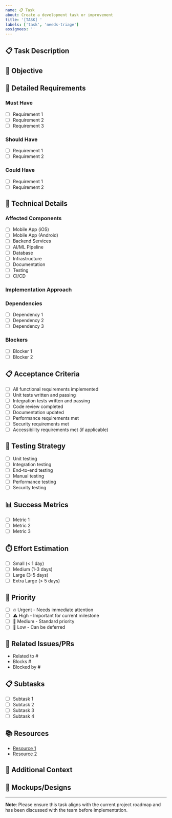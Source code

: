 ```yaml
---
name: 📋 Task
about: Create a development task or improvement
title: '[TASK] '
labels: ['task', 'needs-triage']
assignees: ''
---
```


## 📋 Task Description

<!-- A clear and concise description of the task to be completed -->

## 🎯 Objective

<!-- What is the goal of this task? -->

## 📝 Detailed Requirements

<!-- Break down the task into specific requirements -->

### Must Have

- [ ] Requirement 1
- [ ] Requirement 2
- [ ] Requirement 3

### Should Have

- [ ] Requirement 1
- [ ] Requirement 2

### Could Have

- [ ] Requirement 1
- [ ] Requirement 2

## 🔧 Technical Details

### Affected Components

<!-- Which parts of the system are affected? -->

- [ ] Mobile App (iOS)
- [ ] Mobile App (Android)
- [ ] Backend Services
- [ ] AI/ML Pipeline
- [ ] Database
- [ ] Infrastructure
- [ ] Documentation
- [ ] Testing
- [ ] CI/CD

### Implementation Approach

<!-- High-level approach to completing this task -->

### Dependencies

<!-- What needs to be completed before this task can start? -->

- [ ] Dependency 1
- [ ] Dependency 2
- [ ] Dependency 3

### Blockers

<!-- What might prevent this task from being completed? -->

- [ ] Blocker 1
- [ ] Blocker 2

## 📋 Acceptance Criteria

<!-- Define what "done" looks like -->

- [ ] All functional requirements implemented
- [ ] Unit tests written and passing
- [ ] Integration tests written and passing
- [ ] Code review completed
- [ ] Documentation updated
- [ ] Performance requirements met
- [ ] Security requirements met
- [ ] Accessibility requirements met (if applicable)

## 🧪 Testing Strategy

<!-- How will this task be tested? -->

- [ ] Unit testing
- [ ] Integration testing
- [ ] End-to-end testing
- [ ] Manual testing
- [ ] Performance testing
- [ ] Security testing

## 📊 Success Metrics

<!-- How will success be measured? -->

- [ ] Metric 1
- [ ] Metric 2
- [ ] Metric 3

## ⏱️ Effort Estimation

<!-- Rough estimate of effort required -->

- [ ] Small (< 1 day)
- [ ] Medium (1-3 days)
- [ ] Large (3-5 days)
- [ ] Extra Large (> 5 days)

## 🎯 Priority

<!-- How urgent is this task? -->

- [ ] 🔥 Urgent - Needs immediate attention
- [ ] ⚠️ High - Important for current milestone
- [ ] 📝 Medium - Standard priority
- [ ] 🔄 Low - Can be deferred

## 🔗 Related Issues/PRs

<!-- Link to related issues, PRs, or documentation -->

- Related to #
- Blocks #
- Blocked by #

## 📋 Subtasks

<!-- Break down the task into smaller, actionable items -->

- [ ] Subtask 1
- [ ] Subtask 2
- [ ] Subtask 3
- [ ] Subtask 4

## 📚 Resources

<!-- Links to documentation, designs, specifications, etc. -->

- [Resource 1](url)
- [Resource 2](url)

## 🔄 Additional Context

<!-- Any additional information that might be helpful -->

## 📸 Mockups/Designs

<!-- If applicable, add mockups, wireframes, or design references -->

---

**Note**: Please ensure this task aligns with the current project roadmap and has been discussed
with the team before implementation.
